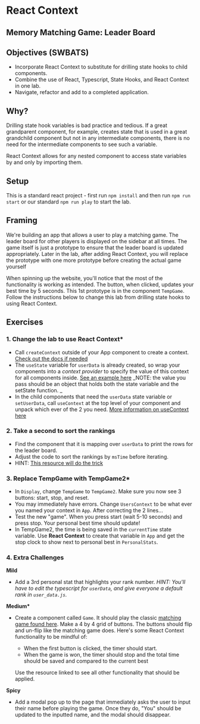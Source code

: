 # React Context

## Memory Matching Game: Leader Board

## Objectives (SWBATS)

- Incorporate React Context to substitute for drilling state hooks to child components.
- Combine the use of React, Typescript, State Hooks, and React Context in one lab.
- Navigate, refactor and add to a completed application.

## Why?

Drilling state hook variables is bad practice and tedious. If a great grandparent component, for example, creates state that is used in a great grandchild component but not in any intermediate components, there is no need for the intermediate components to see such a variable. 

React Context allows for any nested component to access state variables by and only by importing them.  

## Setup

This is a standard react project - first run `npm install` and then run `npm run start` or our standard `npm run play` to start the lab.

## Framing

We're building an app that allows a user to play a matching game. The leader board for other players is displayed on the sidebar at all times. The game itself is just a prototype to ensure that the leader board is updated appropriately. Later in the lab, after adding React Context, you will replace the prototype with one more prototype before creating the actual game yourself

When spinning up the website, you'll notice that the most of the functionality is working as intended. The button, when clicked, updates your best time by 5 seconds. This 1st prototype is in the component `TempGame`. Follow the instructions below to change this lab from drilling state hooks to using React Context.

## Exercises

### 1. Change the lab to use React Context*

- Call `createContext` outside of your App component to create a context. [Check out the docs if needed](https://beta.reactjs.org/reference/react/createContext)
- The `useState` variable for `userData` is already created, so wrap your components into a _context provider_ to specify the value of this context for all components inside. [See an example here](https://beta.reactjs.org/reference/react/createContext) _NOTE: the value you pass should be an object that holds both the state variable and the setState function. _
- In the child components that need the `userData` state variable or `setUserData`, call `useContext` at the top level of your component and unpack which ever of the 2 you need. [More information on useContext here](https://beta.reactjs.org/reference/react/useContext)

### 2. Take a second to sort the rankings

- Find the component that it is mapping over `userData` to print the rows for the leader board. 
- Adjust the code to sort the rankings by `msTime` before iterating.
- HINT: [This resource will do the trick](https://flaviocopes.com/how-to-sort-array-of-objects-by-property-javascript/)

### 3. Replace TempGame with TempGame2*

- In `Display`, change `TempGame` to `TempGame2`. Make sure you now see 3 buttons: start, stop, and reset.
- You may immediately have errors. Change `UsersContext` to be what ever you named your context in `App`. After correcting the 2 lines...
- Test the new "game". When you press start (wait 5-10 seconds) and press stop. Your personal best time should update! 
- In TempGame2, the time is being saved in the `currentTime` state variable. Use **React Context** to create that variable in `App` and get the stop clock to show next to personal best in `PersonalStats`. 

### 4. Extra Challenges

**Mild**
- Add a 3rd personal stat that highlights your rank number. _HINT: You'll have to edit the typescript for `userData`, and give everyone a default rank in `user_data.js`._

**Medium\***
- Create a component called `Game`. It should play the classic [matching game found here](https://www.memozor.com/memory-games/big-or-giant/everyday-objects). Make a 4 by 4 grid of buttons. The buttons should flip and un-flip like the matching game does. Here's some React Context functionality to be mindful of:
    - When the first button is clicked, the timer should start.
    - When the game is won, the timer should stop and the total time should be saved and compared to the current best

    Use the resource linked to see all other functionality that should be applied.

**Spicy**
- Add a modal pop up to the page that immediately asks the user to input their name before playing the game. Once they do, "You" should be updated to the inputted name, and the modal should disappear.